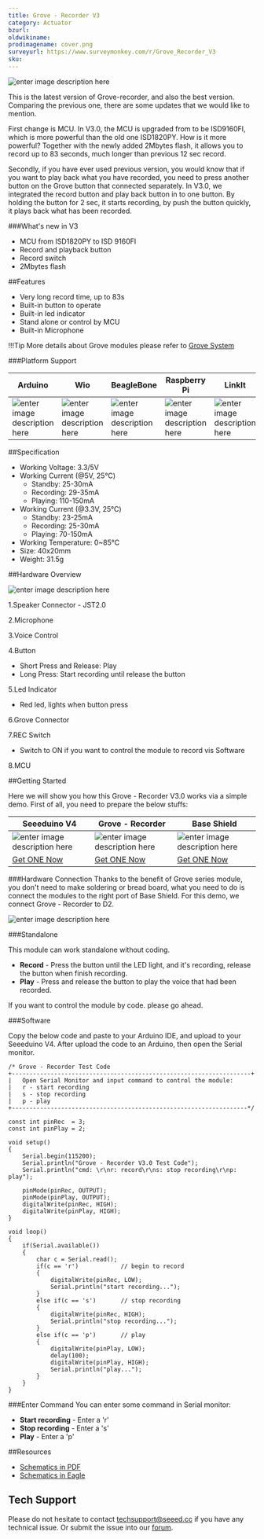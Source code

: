 ```yaml
---
title: Grove - Recorder V3
category: Actuator
bzurl: 
oldwikiname: 
prodimagename: cover.png
surveyurl: https://www.surveymonkey.com/r/Grove_Recorder_V3
sku: 
---
```

![enter image description here](https://raw.githubusercontent.com/SeeedDocument/Grove_Recorder_V3/master/img/cover.jpg)

This is the latest version of Grove-recorder, and also the best version. Comparing the previous one, there are some updates that we would like to mention.

First change is MCU. In V3.0, the MCU is upgraded from to be ISD9160FI, which is more powerful than the old one ISD1820PY. How is it more powerful? Together with the newly added 2Mbytes flash, it allows you to record up to 83 seconds, much longer than previous 12 sec record.

Secondly, if you have ever used previous version, you would know that if you want to play back what you have recorded, you need to press another button on the Grove button that connected separately. In V3.0, we integrated the record button and play back button in to one button. By holding the button for 2 sec, it starts recording, by push the button quickly, it plays back what has been recorded.

###What's new in V3

* MCU from ISD1820PY to ISD 9160FI
* Record and playback button
* Record switch 
* 2Mbytes flash

##Features

* Very long record time, up to 83s
* Built-in button to operate
* Built-in led indicator
* Stand alone or control by MCU
* Built-in Microphone

!!!Tip
    More details about Grove modules please refer to [Grove System](http://wiki.seeed.cc/Grove_System/)
    
###Platform Support

|Arduino|Wio|BeagleBone|Raspberry Pi|LinkIt|
|---------|-----|-----|------|------|
|![enter image description here](https://raw.githubusercontent.com/SeeedDocument/Seeed-WiKi/master/docs/images/arduino_logo.jpg)|![enter image description here](https://raw.githubusercontent.com/SeeedDocument/Seeed-WiKi/master/docs/images/wio_logo.jpg)|![enter image description here](https://raw.githubusercontent.com/SeeedDocument/Seeed-WiKi/master/docs/images/bbg_logo.jpg)|![enter image description here](https://raw.githubusercontent.com/SeeedDocument/Seeed-WiKi/master/docs/images/raspberry_pi_logo.jpg)|![enter image description here](https://raw.githubusercontent.com/SeeedDocument/Seeed-WiKi/master/docs/images/linkit_logo.jpg)|

##Specification

* Working Voltage: 3.3/5V
* Working Current (@5V, 25℃)
    * Standby: 25-30mA
    * Recording: 29-35mA
    * Playing: 110-150mA
* Working Current (@3.3V, 25℃)
    * Standby: 23-25mA
    * Recording: 25-30mA
    * Playing: 70-150mA
* Working Temperature: 0~85℃
* Size: 40x20mm
* Weight: 31.5g

##Hardware Overview

![enter image description here](https://raw.githubusercontent.com/SeeedDocument/Grove_Recorder_V3/master/img/hw.png)

1.Speaker Connector - JST2.0

2.Microphone

3.Voice Control 

4.Button

* Short Press and Release: Play
* Long Press: Start recording until release the button

5.Led Indicator

* Red led, lights when button press

6.Grove Connector

7.REC Switch

* Switch to ON if you want to control the module to record vis Software

8.MCU

##Getting Started

Here we will show you how this Grove - Recorder V3.0 works via a simple demo. First of all, you need to prepare the below stuffs:

| Seeeduino V4 | Grove - Recorder | Base Shield |
|--------------|----------------------|-----------------|
|![enter image description here](https://raw.githubusercontent.com/SeeedDocument/Grove_Light_Sensor/master/images/gs_1.jpg)|![enter image description here](https://raw.githubusercontent.com/SeeedDocument/Grove_Recorder_V3/master/img/stuff.jpg)|![enter image description here](https://raw.githubusercontent.com/SeeedDocument/Grove_Light_Sensor/master/images/gs_4.jpg)|
|[Get ONE Now](http://www.seeedstudio.com/Seeeduino-V4.2-p-2517.html)|[Get ONE Now](http://www.seeedstudio.com)|[Get ONE Now](http://www.seeedstudio.com/Grove-Universal-4-Pin-20cm-Unbuckled-Cable-%285-PCs-Pack%29-p-749.html)|


###Hardware Connection
Thanks to the benefit of Grove series module, you don't need to make soldering or bread board, what you need to do is connect the modules to the right port of Base Shield. For this demo, we connect Grove - Recorder to D2.

![enter image description here](https://raw.githubusercontent.com/SeeedDocument/Grove_Recorder_V3/master/img/connection.jpeg)


###Standalone

This module can work standalone without coding. 

* **Record** - Press the button until the LED light, and it's recording, release the button when finish recording. 
* **Play** - Press and release the button to play the voice that had been recorded. 

If you want to control the module by code. please go ahead.

###Software

Copy the below code and paste to your Arduino IDE, and upload to your Seeeduino V4. After upload the code to an Arduino, then open the Serial monitor.

```
/* Grove - Recorder Test Code
+--------------------------------------------------------------------+
|   Open Serial Monitor and input command to control the module:
|   r - start recording
|   s - stop recording
|   p - play
+-------------------------------------------------------------------*/

const int pinRec  = 3;
const int pinPlay = 2;

void setup() 
{
    Serial.begin(115200);
    Serial.println("Grove - Recorder V3.0 Test Code");
    Serial.println("cmd: \r\nr: record\r\ns: stop recording\r\np: play");
    
    pinMode(pinRec, OUTPUT);
    pinMode(pinPlay, OUTPUT);
    digitalWrite(pinRec, HIGH);
    digitalWrite(pinPlay, HIGH);
}

void loop() 
{
    if(Serial.available())
    {
        char c = Serial.read();
        if(c == 'r')            // begin to record
        {
            digitalWrite(pinRec, LOW);
            Serial.println("start recording...");
        }
        else if(c == 's')       // stop recording
        {
            digitalWrite(pinRec, HIGH);
            Serial.println("stop recording...");
        }
        else if(c == 'p')       // play
        {
            digitalWrite(pinPlay, LOW);
            delay(100);
            digitalWrite(pinPlay, HIGH);
            Serial.println("play...");
        }
    }
}
```

###Enter Command
You can enter some command in Serial monitor:

* **Start recording** - Enter a 'r'
* **Stop recording** - Enter a 's'
* **Play** - Enter a 'p'

##Resources

* [Schematics in PDF](https://github.com/SeeedDocument/Grove_Recorder_V3/raw/master/res/Grove%20-%20Recorder%20v3.0a.pdf)
* [Schematics in Eagle](https://github.com/SeeedDocument/Grove_Recorder_V3/raw/master/res/eagle.zip)
## Tech Support
Please do not hesitate to contact [techsupport@seeed.cc](techsupport@seeed.cc) if you have any technical issue. Or submit the issue into our [forum](http://seeedstudio.com/forum/). 
